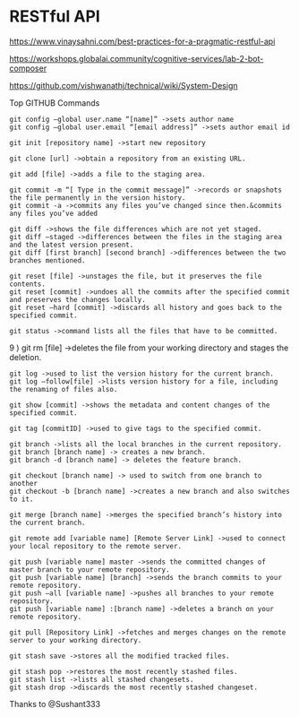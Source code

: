 # RESTful API

https://www.vinaysahni.com/best-practices-for-a-pragmatic-restful-api


https://workshops.globalai.community/cognitive-services/lab-2-bot-composer


https://github.com/vishwanathj/technical/wiki/System-Design


Top GITHUB Commands


    git config –global user.name “[name]” ->sets author name
    git config –global user.email “[email address]” ->sets author email id

    git init [repository name] ->start new repository

    git clone [url] ->obtain a repository from an existing URL.

    git add [file] ->adds a file to the staging area.

    git commit -m “[ Type in the commit message]” ->records or snapshots the file permanently in the version history.
    git commit -a ->commits any files you’ve changed since then.&commits any files you’ve added

    git diff ->shows the file differences which are not yet staged.
    git diff –staged ->differences between the files in the staging area and the latest version present.
    git diff [first branch] [second branch] ->differences between the two branches mentioned.

    git reset [file] ->unstages the file, but it preserves the file contents.
    git reset [commit] ->undoes all the commits after the specified commit and preserves the changes locally.
    git reset –hard [commit] ->discards all history and goes back to the specified commit.

    git status ->command lists all the files that have to be committed.

9 ) git rm [file] ->deletes the file from your working directory and stages the deletion.

    git log ->used to list the version history for the current branch.
    git log –follow[file] ->lists version history for a file, including the renaming of files also.

    git show [commit] ->shows the metadata and content changes of the specified commit.

    git tag [commitID] ->used to give tags to the specified commit.

    git branch ->lists all the local branches in the current repository.
    git branch [branch name] -> creates a new branch.
    git branch -d [branch name] -> deletes the feature branch.

    git checkout [branch name] -> used to switch from one branch to another
    git checkout -b [branch name] ->creates a new branch and also switches to it.

    git merge [branch name] ->merges the specified branch’s history into the current branch.

    git remote add [variable name] [Remote Server Link] ->used to connect your local repository to the remote server.

    git push [variable name] master ->sends the committed changes of master branch to your remote repository.
    git push [variable name] [branch] ->sends the branch commits to your remote repository.
    git push –all [variable name] ->pushes all branches to your remote repository.
    git push [variable name] :[branch name] ->deletes a branch on your remote repository.

    git pull [Repository Link] ->fetches and merges changes on the remote server to your working directory.

    git stash save ->stores all the modified tracked files.

    git stash pop ->restores the most recently stashed files.
    git stash list ->lists all stashed changesets.
    git stash drop ->discards the most recently stashed changeset.


Thanks to @Sushant333
